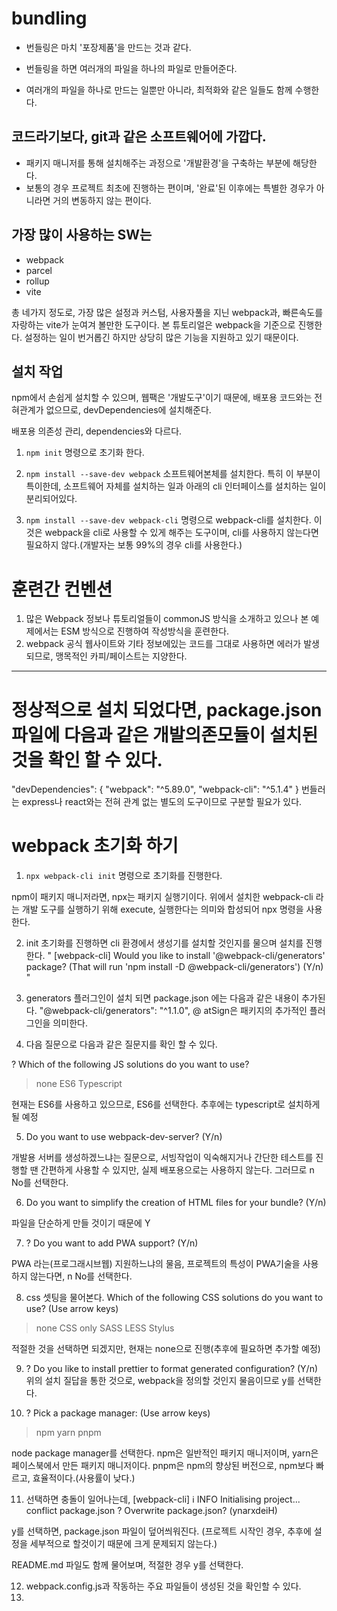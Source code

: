 # bundling

- 번들링은 마치 '포장제품'을 만드는 것과 같다.
- 번들링을 하면 여러개의 파일을 하나의 파일로 만들어준다.

- 여러개의 파일을 하나로 만드는 일뿐만 아니라, 최적화와 같은 일들도 함께 수행한다.

## 코드라기보다, git과 같은 소프트웨어에 가깝다.

- 패키지 매니저를 통해 설치해주는 과정으로 '개발환경'을 구축하는 부분에 해당한다.
- 보통의 경우 프로젝트 최초에 진행하는 편이며, '완료'된 이후에는 특별한 경우가 아니라면 거의 변동하지 않는 편이다.

## 가장 많이 사용하는 SW는

- webpack
- parcel
- rollup
- vite

총 네가지 정도로, 가장 많은 설정과 커스텀, 사용자풀을 지닌 webpack과, 빠른속도를 자랑하는 vite가 눈여겨 볼만한 도구이다.
본 튜토리얼은 webpack을 기준으로 진행한다.
설정하는 일이 번거롭긴 하지만 상당히 많은 기능을 지원하고 있기 때문이다.

## 설치 작업

npm에서 손쉽게 설치할 수 있으며, 웹팩은 '개발도구'이기 때문에, 배포용 코드와는 전혀관계가 없으므로, devDependencies에 설치해준다.

배포용 의존성 관리, dependencies와 다르다.

1. `npm init` 명령으로 초기화 한다.
2. `npm install --save-dev webpack` 소프트웨어본체를 설치한다.
    특히 이 부분이 특이한데, 소프트웨어 자체를 설치하는 일과 아래의 cli 인터페이스를 설치하는 일이 분리되어있다.

3. `npm install --save-dev webpack-cli` 명령으로 webpack-cli를 설치한다.
    이것은 webpack을 cli로 사용할 수 있게 해주는 도구이며, cli를 사용하지 않는다면 필요하지 않다.(개발자는 보통 99%의 경우 cli를 사용한다.)

# 훈련간 컨벤션

1. 많은 Webpack 정보나 튜토리얼들이 commonJS 방식을 소개하고 있으나 본 예제에서는 ESM 방식으로 진행하여 작성방식을 훈련한다.
2. webpack 공식 웹사이트와 기타 정보에있는 코드를 그대로 사용하면 에러가 발생되므로, 맹목적인 카피/페이스트는 지양한다.

---

# 정상적으로 설치 되었다면, package.json 파일에 다음과 같은 개발의존모듈이 설치된 것을 확인 할 수 있다.
  "devDependencies": {
    "webpack": "^5.89.0",
    "webpack-cli": "^5.1.4"
  }
  번들러는 express나 react와는 전혀 관계 없는 별도의 도구이므로 구분할 필요가 있다.


# webpack 초기화 하기
1. `npx webpack-cli init` 명령으로 초기화를 진행한다.

npm이 패키지 매니저라면, npx는 패키지 실행기이다.
위에서 설치한 webpack-cli 라는 개발 도구를 실행하기 위해 execute, 실행한다는 의미와 합성되어 npx 명령을 사용한다.

2. init 초기화를 진행하면 cli 환경에서 생성기를 설치할 것인지를 물으며 설치를 진행한다.
"
[webpack-cli] Would you like to install '@webpack-cli/generators' package? (That will run 'npm install -D 
@webpack-cli/generators') (Y/n) 
"

3. generators 플러그인이 설치 되면 package.json 에는 다음과 같은 내용이 추가된다.
    "@webpack-cli/generators": "^1.1.0",
    @ atSign은 패키지의 추가적인 플러그인을 의미한다.

4. 다음 질문으로 다음과 같은 질문지를 확인 할 수 있다.

? Which of the following JS solutions do you want to use? 
> none
  ES6
  Typescript

  현재는 ES6를 사용하고 있으므로, ES6를 선택한다.
  추후에는 typescript로 설치하게 될 예정

5. Do you want to use webpack-dev-server? (Y/n) 

개발용 서버를 생성하겠느냐는 질문으로, 서빙작업이 익숙해지거나 간단한 테스트를 진행할 땐 간편하게 사용할 수 있지만, 실제 배포용으로는 사용하지 않는다. 그러므로 n No를 선택한다.

6. Do you want to simplify the creation of HTML files for your bundle? (Y/n)

파일을 단순하게 만들 것이기 때문에 Y

7. ? Do you want to add PWA support? (Y/n)

PWA 라는(프로그래시브웹) 지원하느냐의 물음, 프로젝트의 특성이 PWA기술을 사용하지 않는다면,
n No를 선택한다.

8. css 셋팅을 물어본다.
   Which of the following CSS solutions do you want to use? (Use arrow keys)
> none
  CSS only
  SASS
  LESS
  Stylus

적절한 것을 선택하면 되겠지만, 현재는 none으로 진행(추후에 필요하면 추가할 예정)

9. ? Do you like to install prettier to format generated configuration? (Y/n) 
위의 설치 질답을 통한 것으로, webpack을 정의할 것인지 물음이므로 y를 선택한다.

10. ? Pick a package manager: (Use arrow keys)
> npm
  yarn
  pnpm

node package manager를 선택한다.
npm은 일반적인 패키지 매니저이며, yarn은 페이스북에서 만든 패키지 매니저이다.
pnpm은 npm의 향상된 버전으로, npm보다 빠르고, 효율적이다.(사용률이 낮다.)

11. 선택하면 충돌이 일어나는데, 
[webpack-cli] ℹ INFO  Initialising project...
 conflict package.json
? Overwrite package.json? (ynarxdeiH) 

y를 선택하면, package.json 파일이 덮어씌워진다. (프로젝트 시작인 경우, 추후에 설정을 세부적으로 할것이기 때문에 크게 문제되지 않는다.)

README.md 파일도 함께 물어보며, 적절한 경우 y를 선택한다.

12. webpack.config.js과 작동하는 주요 파일들이 생성된 것을 확인할 수 있다.
13. 